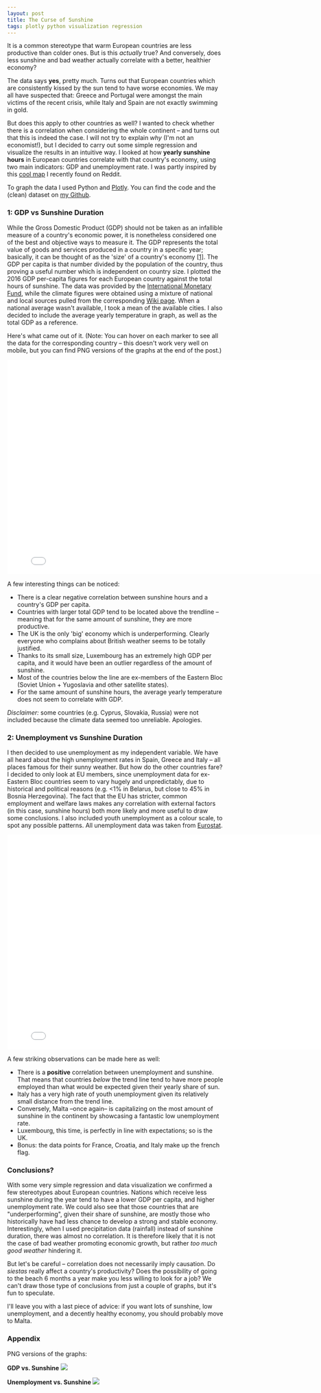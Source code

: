 ```yaml
---
layout: post
title: The Curse of Sunshine
tags: plotly python visualization regression
---
```


It is a common stereotype that warm European countries are less productive than colder ones. But is this *actually* true? And conversely, does less sunshine and bad weather actually correlate with a better, healthier economy? 

The data says **yes**, pretty much. Turns out that European countries which are consistently kissed by the sun tend to have worse economies. We may all have suspected that: Greece and Portugal were amongst the main victims of the recent crisis, while Italy and Spain are not exactly swimming in gold. 

But does this apply to other countries as well? I wanted to check whether there is a correlation when considering the whole continent – and turns out that this is indeed the case. I will not try to explain *why* (I'm not an economist!), but I decided to carry out some simple regression and visualize the results in an intuitive way. I looked at how **yearly sunshine hours** in European countries correlate with that country's economy, using two main indicators: GDP and unemployment rate. I was partly inspired by this [cool map](https://commons.wikimedia.org/wiki/File:Europe_sunshine_hours_map.png) I recently found on Reddit.

To graph the data I used Python and [Plotly](https://plot.ly/). You can find the code and the (clean) dataset on [my Github](https://github.com/michetonu/europe_sunshine_economy). 

### 1: GDP vs Sunshine Duration

While the Gross Domestic Product (GDP) should not be taken as an infallible measure of a country's economic power, it is nonetheless considered one of the best and objective ways to measure it. The GDP represents the total value of goods and services produced in a country in a specific year; basically, it can be thought of as the 'size' of a country's economy [[1]](http://www.investopedia.com/ask/answers/199.asp). The GDP per capita is that number divided by the population of the country, thus proving a useful number which is independent on country size. I plotted the 2016 GDP per-capita figures for each European country against the total hours of sunshine. The data was provided by the [International Monetary Fund](https://www.imf.org/external/pubs/ft/weo/2017/01/weodata/index.aspx), while the climate figures were obtained using a mixture of national and local sources pulled from the corresponding [Wiki page](https://en.wikipedia.org/wiki/List_of_cities_by_sunshine_duration). When a national average wasn't available, I took a mean of the available cities. I also decided to include the average yearly temperature in graph, as well as the total GDP as a reference. 

Here's what came out of it. (Note: You can hover on each marker to see all the data for the corresponding country – this doesn't work very well on mobile, but you can find PNG versions of the graphs at the end of the post.)

<iframe width="800" height="500" frameborder="0" scrolling="no" src="//plot.ly/~michetonu/15.embed"></iframe>

A few interesting things can be noticed:

- There is a clear negative correlation between sunshine hours and a country's GDP per capita. 
- Countries with larger total GDP tend to be located above the trendline – meaning that for the same amount of sunshine, they are more productive.
- The UK is the only 'big' economy which is underperforming. Clearly everyone who complains about British weather seems to be totally justified.
- Thanks to its small size, Luxembourg has an extremely high GDP per capita, and it would have been an outlier regardless of the amount of sunshine.
- Most of the countries below the line are ex-members of the Eastern Bloc (Soviet Union + Yugoslavia and other satellite states).
- For the same amount of sunshine hours, the average yearly temperature does not seem to correlate with GDP.

*Disclaimer:* some countries (e.g. Cyprus, Slovakia, Russia) were not included because the climate data seemed too unreliable. Apologies.

### 2: Unemployment vs Sunshine Duration

I then decided to use unemployment as my independent variable. We have all heard about the high unemployment rates in Spain, Greece and Italy – all places famous for their sunny weather. But how do the other countries fare? I decided to only look at EU members, since unemployment data for ex-Eastern Bloc countries seem to vary hugely and unpredictably, due to historical and political reasons (e.g. <1% in Belarus, but close to 45% in Bosnia Herzegovina). The fact that the EU has stricter, common employment and welfare laws makes any correlation with external factors (in this case, sunshine hours) both more likely and more useful to draw some conclusions. I also included youth unemployment as a colour scale, to spot any possible patterns. All unemployment data was taken from [Eurostat](http://ec.europa.eu/eurostat/statistics-explained/index.php/Unemployment_statistics).

<iframe width="800" height="500" frameborder="0" scrolling="no" src="//plot.ly/~michetonu/17.embed"></iframe>

A few striking observations can be made here as well:

- There is a **positive** correlation between unemployment and sunshine. That means that countries *below* the trend line tend to have more people employed than what would be expected given their yearly share of sun.
- Italy has a very high rate of youth unemployment given its relatively small distance from the trend line.
- Conversely, Malta –once again– is capitalizing on the most amount of sunshine in the continent by showcasing a fantastic low unemployment rate.
- Luxembourg, this time, is perfectly in line with expectations; so is the UK.
- Bonus: the data points for France, Croatia, and Italy make up the french flag.

### Conclusions?

With some very simple regression and data visualization we confirmed a few stereotypes about European countries. Nations which receive less sunshine during the year tend to have a lower GDP per capita, and higher unemployment rate. We could also see that those countries that are "underperforming", given their share of sunshine, are mostly those who historically have had less chance to develop a strong and stable economy. Interestingly, when I used precipitation data (rainfall) instead of sunshine duration, there was almost no correlation. It is therefore likely that it is not the case of bad weather promoting economic growth, but rather *too much good weather* hindering it. 

But let's be careful – correlation does not necessarily imply causation. Do *siestas* really affect a country's productivity? Does the possibility of going to the beach 6 months a year make you less willing to look for a job? We can't draw those type of conclusions from just a couple of graphs, but it's fun to speculate. 

I'll leave you with a last piece of advice: if you want lots of sunshine, low unemployment, and a decently healthy economy, you should probably move to Malta.

### Appendix

PNG versions of the graphs: 

**GDP vs. Sunshine**
<a href="https://github.com/michetonu/europe_sunshine_economy/blob/master/gdp_sunshine.png?raw=true"  target="_blank">
![](https://imgur.com/1Kfx2QP.png)</a>

**Unemployment vs. Sunshine**
<a href="https://github.com/michetonu/europe_sunshine_economy/blob/master/unemployment_sunshine.png?raw=true"  target="_blank">
![](https://imgur.com/hmlqQf5.png)</a>


